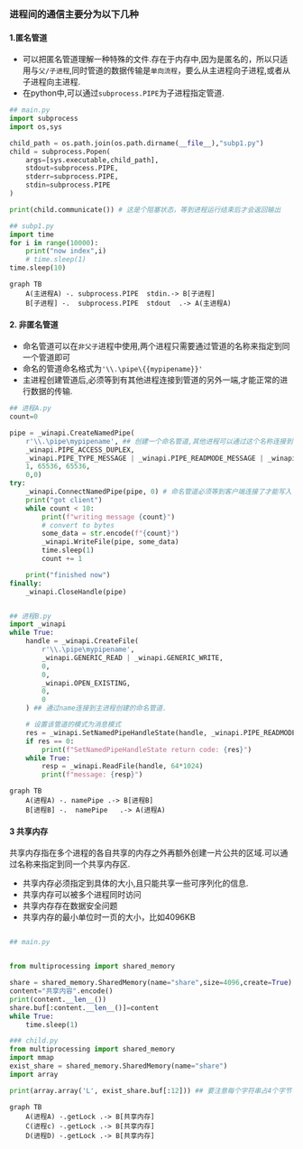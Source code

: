 ### 进程间的通信主要分为以下几种

#### 1.匿名管道
- 可以把匿名管道理解一种特殊的文件.存在于内存中,因为是匿名的，所以只适用与`父/子进程`,同时管道的数据传输是`单向流程`，要么从主进程向子进程,或者从子进程向主进程.     
- 在python中,可以通过`subprocess.PIPE`为子进程指定管道. 

```python
## main.py
import subprocess
import os,sys

child_path = os.path.join(os.path.dirname(__file__),"subp1.py")
child = subprocess.Popen(
    args=[sys.executable,child_path],
    stdout=subprocess.PIPE,
    stderr=subprocess.PIPE,
    stdin=subprocess.PIPE
)

print(child.communicate()) # 这是个阻塞状态，等到进程运行结束后才会返回输出

## subp1.py
import time
for i in range(10000):
    print("now index",i)
    # time.sleep(1)
time.sleep(10)

```


```mermaid
graph TB
    A(主进程A) -. subprocess.PIPE  stdin.-> B[子进程]
    B[子进程] -.  subprocess.PIPE  stdout  .-> A(主进程A)

```


#### 2. 非匿名管道
- 命名管道可以在`非父子`进程中使用,两个进程只需要通过管道的名称来指定到同一个管道即可
- 命名的管道命名格式为`'\\.\pipe\{{mypipename}}'`
- 主进程创建管道后,必须等到有其他进程连接到管道的另外一端,才能正常的进行数据的传输.

```python
## 进程A.py
count=0

pipe = _winapi.CreateNamedPipe(
    r'\\.\pipe\mypipename', ## 创建一个命名管道,其他进程可以通过这个名称连接到该管道
    _winapi.PIPE_ACCESS_DUPLEX,
    _winapi.PIPE_TYPE_MESSAGE | _winapi.PIPE_READMODE_MESSAGE | _winapi.PIPE_WAIT,
    1, 65536, 65536,
    0,0)
try:
    _winapi.ConnectNamedPipe(pipe, 0) # 命名管道必须等到客户端连接了才能写入
    print("got client")
    while count < 10:
        print(f"writing message {count}")
        # convert to bytes
        some_data = str.encode(f"{count}")
        _winapi.WriteFile(pipe, some_data)
        time.sleep(1)
        count += 1

    print("finished now")
finally:
    _winapi.CloseHandle(pipe)


## 进程B.py
import _winapi
while True:
    handle = _winapi.CreateFile(
        r'\\.\pipe\mypipename',
        _winapi.GENERIC_READ | _winapi.GENERIC_WRITE,
        0,
        0,
        _winapi.OPEN_EXISTING,
        0,
        0
    ) ## 通过name连接到主进程创建的命名管道.

    # 设置该管道的模式为消息模式 
    res = _winapi.SetNamedPipeHandleState(handle, _winapi.PIPE_READMODE_MESSAGE, None, None)
    if res == 0:
        print(f"SetNamedPipeHandleState return code: {res}")
    while True:
        resp = _winapi.ReadFile(handle, 64*1024)
        print(f"message: {resp}")


```

```mermaid
graph TB
    A(进程A) -. namePipe .-> B[进程B]
    B[进程B] -.  namePipe   .-> A(进程A)

```

#### 3 共享内存
共享内存指在多个进程的各自共享的内存之外再额外创建一片公共的区域.可以通过名称来指定到同一个共享内存区.      
- 共享内存必须指定到具体的大小,且只能共享一些可序列化的信息.    
- 共享内存可以被多个进程同时访问
- 共享内存存在数据安全问题  
- 共享内存的最小单位时一页的大小，比如4096KB

```python 

## main.py


from multiprocessing import shared_memory

share = shared_memory.SharedMemory(name="share",size=4096,create=True)
content="共享内容".encode()
print(content.__len__())
share.buf[:content.__len__()]=content
while True:
    time.sleep(1)

### child.py
from multiprocessing import shared_memory
import mmap
exist_share = shared_memory.SharedMemory(name="share")
import array

print(array.array('L', exist_share.buf[:12])) ## 要注意每个字符串占4个字节

```

```mermaid
graph TB
    A(进程A) -.getLock .-> B[共享内存]
    C(进程c) -.getLock .-> B[共享内存]
    D(进程D) -.getLock .-> B[共享内存]
```


####